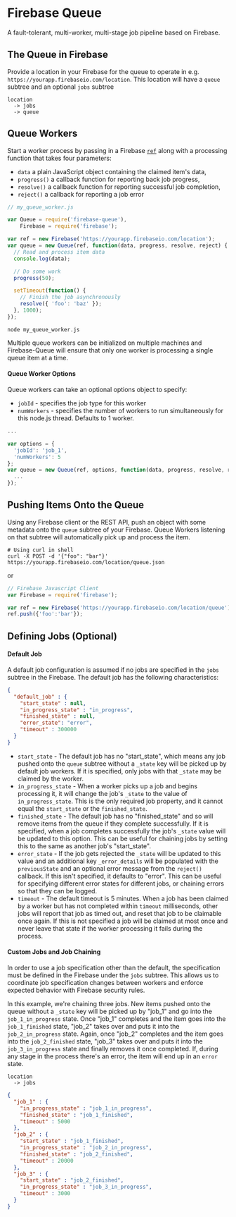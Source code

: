 # Firebase Queue

A fault-tolerant, multi-worker, multi-stage job pipeline based on Firebase.

## The Queue in Firebase

Provide a location in your Firebase for the queue to operate in e.g. `https://yourapp.firebaseio.com/location`. This location will have a `queue` subtree and an optional `jobs` subtree
```
location
  -> jobs
  -> queue
```

## Queue Workers

Start a worker process by passing in a Firebase [`ref`](https://www.firebase.com/docs/web/guide/understanding-data.html#section-creating-references) along with a processing function that takes four parameters:
  - `data` a plain JavaScript object containing the claimed item's data,
  - `progress()` a callback function for reporting back job progress,
  - `resolve()` a callback function for reporting successful job completion,
  - `reject()` a callback for reporting a job error

```js
// my_queue_worker.js

var Queue = require('firebase-queue'),
    Firebase = require('firebase');

var ref = new Firebase('https://yourapp.firebaseio.com/location');
var queue = new Queue(ref, function(data, progress, resolve, reject) {
  // Read and process item data
  console.log(data);

  // Do some work
  progress(50);

  setTimeout(function() {
    // Finish the job asynchronously
    resolve({ 'foo': 'baz' });
  }, 1000);
});
```

```shell
node my_queue_worker.js
```


Multiple queue workers can be initialized on multiple machines and Firebase-Queue will ensure that only one worker is processing a single queue item at a time.

#### Queue Worker Options

Queue workers can take an optional options object to specify:
  - `jobId` - specifies the job type for this worker
  - `numWorkers` - specifies the number of workers to run simultaneously for this node.js thread. Defaults to 1 worker.

```js
...

var options = {
  'jobId': 'job_1',
  'numWorkers': 5
};
var queue = new Queue(ref, options, function(data, progress, resolve, reject) {
  ...
});
```

## Pushing Items Onto the Queue

Using any Firebase client or the REST API, push an object with some metadata onto the `queue` subtree of your Firebase. Queue Workers listening on that subtree will automatically pick up and process the item.

```shell
# Using curl in shell
curl -X POST -d '{"foo": "bar"}' https://yourapp.firebaseio.com/location/queue.json
```
or
```js
// Firebase Javascript Client
var Firebase = require('firebase');

var ref = new Firebase('https://yourapp.firebaseio.com/location/queue');
ref.push({'foo':'bar'});
```

## Defining Jobs (Optional)

#### Default Job

A default job configuration is assumed if no jobs are specified in the `jobs` subtree in the Firebase. The default job has the following characteristics:

```json
{
  "default_job" : {
    "start_state" : null,
    "in_progress_state" : "in_progress",
    "finished_state" : null,
    "error_state": "error",
    "timeout" : 300000
  }
}
```

- `start_state` - The default job has no "start_state", which means any job pushed onto the `queue` subtree without a `_state` key will be picked up by default job workers. If it is specified, only jobs with that `_state` may be claimed by the worker.
- `in_progress_state` - When a worker picks up a job and begins processing it, it will change the job's `_state` to the value of `in_progress_state`. This is the only required job property, and it cannot equal the `start_state` or the `finished_state`.
- `finished_state` - The default job has no "finished_state" and so will remove items from the queue if they complete successfully. If it is specified, when a job completes successfully the job's `_state` value will be updated to this option. This can be useful for chaining jobs by setting this to the same as another job's "start_state".
- `error_state` - If the job gets rejected the `_state` will be updated to this value and an additional key `_error_details` will be populated with the `previousState` and an optional error message from the `reject()` callback. If this isn't specified, it defaults to "error". This can be useful for specifying different error states for different jobs, or chaining errors so that they can be logged.
- `timeout` - The default timeout is 5 minutes. When a job has been claimed by a worker but has not completed within `timeout` milliseconds, other jobs will report that job as timed out, and reset that job to be claimable once again. If this is not specified a job will be claimed at most once and never leave that state if the worker processing it fails during the process.

#### Custom Jobs and Job Chaining

In order to use a job specification other than the default, the specification must be defined in the Firebase under the `jobs` subtree. This allows us to coordinate job specification changes between workers and enforce expected behavior with Firebase security rules.

In this example, we're chaining three jobs. New items pushed onto the queue without a `_state` key will be picked up by "job_1" and go into the `job_1_in_progress` state. Once "job_1" completes and the item goes into the `job_1_finished` state, "job_2" takes over and puts it into the `job_2_in_progress` state. Again, once "job_2" completes and the item goes into the `job_2_finished` state, "job_3" takes over and puts it into the `job_3_in_progress` state and finally removes it once completed. If, during any stage in the process there's an error, the item will end up in an `error` state.

```
location
  -> jobs
```
```json
{
  "job_1" : {
    "in_progress_state" : "job_1_in_progress",
    "finished_state" : "job_1_finished",
    "timeout" : 5000
  },
  "job_2" : {
    "start_state" : "job_1_finished",
    "in_progress_state" : "job_2_in_progress",
    "finished_state" : "job_2_finished",
    "timeout" : 20000
  },
  "job_3" : {
    "start_state" : "job_2_finished",
    "in_progress_state" : "job_3_in_progress",
    "timeout" : 3000
  }
}
```
